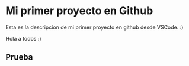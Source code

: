 # Mi primer proyecto en Github

Esta es la descripcion de mi primer proyecto en github desde VSCode. :)

Hola a todos :) 

## Prueba
